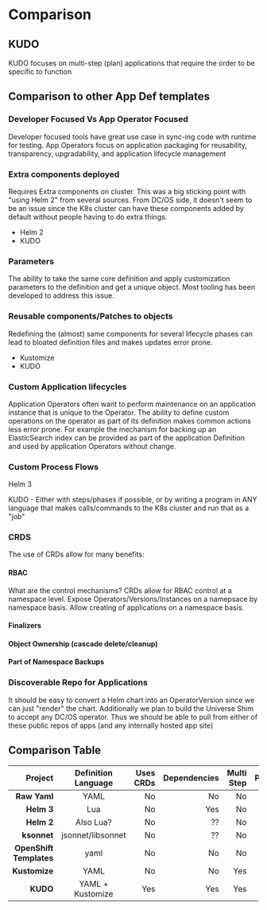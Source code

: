 # Comparison

##  KUDO

KUDO focuses on multi-step (plan) applications that require the order to be specific to function

## Comparison to other App Def templates

### Developer Focused Vs App Operator Focused

Developer focused tools have great use case in sync-ing code with runtime for testing.
App Operators focus on application packaging for reusability, transparency, upgradability, and application lifecycle management

### Extra components deployed

Requires Extra components on cluster.
This was a big sticking point with "using Helm 2" from several sources.
From DC/OS side, it doesn't seem to be an issue since the K8s cluster can have these components added by default without people having to do extra things.

* Helm 2
* KUDO

### Parameters

The ability to take the same core definition and apply customization parameters to the definition and get a unique object.
Most tooling has been developed to address this issue.

### Reusable components/Patches to objects

Redefining the (almost) same components for several lifecycle phases can lead to bloated definition files and makes updates error prone.

* Kustomize
* KUDO

### Custom Application lifecycles

Application Operators often want to perform maintenance on an application instance that is unique to the Operator.  The ability to define custom operations on the operator as part of its definition makes common actions less error prone.  For example the mechanism for backing up an ElasticSearch index can be provided as part of the application Definition and used by application Operators without change.

### Custom Process Flows

Helm 3

KUDO - Either with steps/phases if possible, or by writing a program in ANY language that makes calls/commands to the K8s cluster and run that as a "job"

### CRDS

The use of CRDs allow for many benefits:

#### RBAC

What are the control mechanisms?  CRDs allow for RBAC control at a namespace level.  Expose Operators/Versions/Instances on a namepsace by namespace basis.  Allow creating of applications on a namespace basis.

#### Finalizers

#### Object Ownership (cascade delete/cleanup)

#### Part of Namespace Backups

### Discoverable Repo for Applications

It should be easy to convert a Helm chart into an OperatorVersion since we can just "render" the chart. Additionally we plan to build the Universe Shim to accept any DC/OS operator. Thus we should be able to pull from either of these public repos of apps (and any internally hosted app site)

## Comparison Table

|                 Project | Definition Language | Uses CRDs | Dependencies | Multi Step | Parameters | Custom Lifecycles | Install Component | App Repo |
| ----------------------: | :-----------------: | --------: | -----------: | ---------: | :--------: | ----------------: | :---------------: | -------: |
|            **Raw Yaml** |        YAML         |        No |           No |         No |     No     |                No |        No         |       No |
|              **Helm 3** |         Lua         |        No |          Yes |         No |    Yes     |               Yes |        CLI        |      Yes |
|              **Helm 2** |      Also Lua?      |        No |           ?? |         No |    Yes     |                No |   CLI + Tiller    |      Yes |
|             **ksonnet** |  jsonnet/libsonnet  |        No |           ?? |         No |    Yes     |                ?? |        CLI        |       No |
| **OpenShift Templates** |        yaml         |        No |           No |         No |    Yes     |                No |     Openshift     |       No |
|           **Kustomize** |        YAML         |        No |           No |        Yes |     No     |                No |        CLI        |       No |
|                **KUDO** |  YAML + Kustomize   |       Yes |          Yes |        Yes |    Yes     |               Yes |        Yes        |      Yes |
